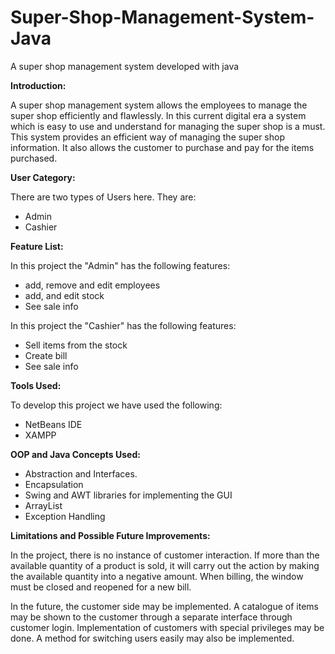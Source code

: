 # Super-Shop-Management-System-Java
A super shop management system developed with java

**Introduction:**

A super shop management system allows the employees to manage the super shop efficiently and flawlessly. In this current digital era a system which is easy to use and understand for managing the super shop is a must. This system provides an efficient way of managing the super shop information. It also allows the customer to purchase and pay for the items purchased.

**User Category:**

There are two types of Users here. They are:

- Admin
- Cashier

**Feature List:**

In this project the &quot;Admin&quot; has the following features:

- add, remove and edit employees
- add, and edit stock
- See sale info

In this project the &quot;Cashier&quot; has the following features:

- Sell items from the stock
- Create bill
- See sale info

**Tools Used:**

To develop this project we have used the following:

- NetBeans IDE
- XAMPP

**OOP and Java Concepts Used:**

- Abstraction and Interfaces.
- Encapsulation
- Swing and AWT libraries for implementing the GUI
- ArrayList
- Exception Handling

**Limitations and Possible Future Improvements:**

In the project, there is no instance of customer interaction. If more than the available quantity of a product is sold, it will carry out the action by making the available quantity into a negative amount. When billing, the window must be closed and reopened for a new bill.

In the future, the customer side may be implemented. A catalogue of items may be shown to the customer through a separate interface through customer login. Implementation of customers with special privileges may be done. A method for switching users easily may also be implemented.
